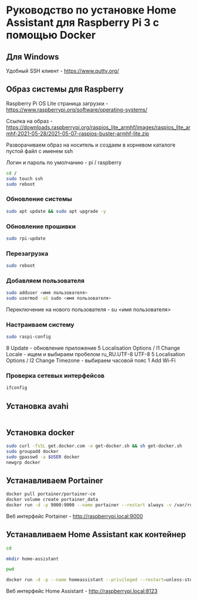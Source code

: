 # Руководство по установке Home Assistant для Raspberry Pi 3 с помощью Docker

## Для Windows

Удобный SSH клиент - <https://www.putty.org/>

## Образ системы для Raspberry

Raspberry Pi OS Lite
страница загрузки - <https://www.raspberrypi.org/software/operating-systems/>

Ссылка на образ - <https://downloads.raspberrypi.org/raspios_lite_armhf/images/raspios_lite_armhf-2021-05-28/2021-05-07-raspios-buster-armhf-lite.zip>

Разворачиваем образ на носитель и создаем в корневом каталоге пустой файл с именем ssh

Логин и пароль по умолчанию - pi / raspberry

``` bash
cd /
sudo touch ssh
sudo reboot
```

### Обновление системы

``` bash
sudo apt update && sudo apt upgrade -y
```

### Обновление прошивки

``` bash
sudo rpi-update
```

### Перезагрузка

``` bash
sudo reboot
```

### Добавляем пользователя

``` bash
sudo adduser <имя пользователя>
sudo usermod -aG sudo <имя пользователя>
```

Переключение на нового пользователя - su <имя пользователя>

### Настраиваем систему

``` bash
sudo raspi-config
```

8 Update - обновление приложение
5 Localisation Options / I1 Change Locale - ищем и выбираем пробелом ru_RU.UTF-8 UTF-8
5 Localisation Options / I2 Change Timezone - выбираем часовой пояс
1 Add Wi-Fi

### Проверка сетевых интерфейсов

``` bash
ifconfig
```

## Установка avahi

``` bash
```

## Установка docker

``` bash
sudo curl -fsSL get.docker.com -o get-docker.sh && sh get-docker.sh
sudo groupadd docker
sudo gpasswd -a $USER docker
newgrp docker
```

## Устанавливаем Portainer

``` bash
docker pull portainer/portainer-ce
docker volume create portainer_data
docker run -d -p 9000:9000 --name portainer --restart always -v /var/run/docker.sock:/var/run/docker.sock -v portainer_data:/data portainer/portainer-ce
```

Веб интерфейс Portainer - <http://raspberrypi.local:9000>

## Устанавливаем Home Assistant как контейнер

```bash
cd 

mkdir home-assistant

pwd

docker run -d -p --name homeassistant --privileged --restart=unless-stopped -e TZ=Europe/Moscow -v /home/suting/home-assist:/config --network=host ghcr.io/home-assistant/raspberrypi3-homeassistant:stable
```

Веб интерфейс Home Assistant - <http://raspberrypi.local:8123>
